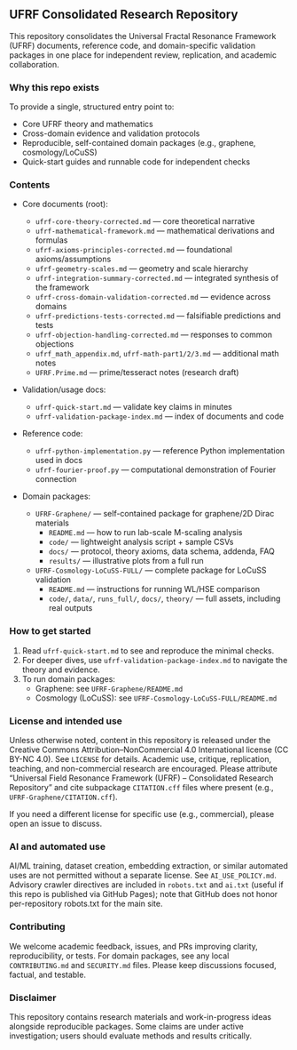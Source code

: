 ## UFRF Consolidated Research Repository

This repository consolidates the Universal Fractal Resonance Framework (UFRF) documents, reference code, and domain-specific validation packages in one place for independent review, replication, and academic collaboration.

### Why this repo exists
To provide a single, structured entry point to:
- Core UFRF theory and mathematics
- Cross-domain evidence and validation protocols
- Reproducible, self-contained domain packages (e.g., graphene, cosmology/LoCuSS)
- Quick-start guides and runnable code for independent checks

### Contents

- Core documents (root):
  - `ufrf-core-theory-corrected.md` — core theoretical narrative
  - `ufrf-mathematical-framework.md` — mathematical derivations and formulas
  - `ufrf-axioms-principles-corrected.md` — foundational axioms/assumptions
  - `ufrf-geometry-scales.md` — geometry and scale hierarchy
  - `ufrf-integration-summary-corrected.md` — integrated synthesis of the framework
  - `ufrf-cross-domain-validation-corrected.md` — evidence across domains
  - `ufrf-predictions-tests-corrected.md` — falsifiable predictions and tests
  - `ufrf-objection-handling-corrected.md` — responses to common objections
  - `ufrf_math_appendix.md`, `ufrf-math-part1/2/3.md` — additional math notes
  - `UFRF.Prime.md` — prime/tesseract notes (research draft)

- Validation/usage docs:
  - `ufrf-quick-start.md` — validate key claims in minutes
  - `ufrf-validation-package-index.md` — index of documents and code

- Reference code:
  - `ufrf-python-implementation.py` — reference Python implementation used in docs
  - `ufrf-fourier-proof.py` — computational demonstration of Fourier connection

- Domain packages:
  - `UFRF-Graphene/` — self-contained package for graphene/2D Dirac materials
    - `README.md` — how to run lab-scale M-scaling analysis
    - `code/` — lightweight analysis script + sample CSVs
    - `docs/` — protocol, theory axioms, data schema, addenda, FAQ
    - `results/` — illustrative plots from a full run
  - `UFRF-Cosmology-LoCuSS-FULL/` — complete package for LoCuSS validation
    - `README.md` — instructions for running WL/HSE comparison
    - `code/`, `data/`, `runs_full/`, `docs/`, `theory/` — full assets, including real outputs

### How to get started

1) Read `ufrf-quick-start.md` to see and reproduce the minimal checks.
2) For deeper dives, use `ufrf-validation-package-index.md` to navigate the theory and evidence.
3) To run domain packages:
   - Graphene: see `UFRF-Graphene/README.md`
   - Cosmology (LoCuSS): see `UFRF-Cosmology-LoCuSS-FULL/README.md`

### License and intended use

Unless otherwise noted, content in this repository is released under the Creative Commons Attribution–NonCommercial 4.0 International license (CC BY-NC 4.0). See `LICENSE` for details. Academic use, critique, replication, teaching, and non-commercial research are encouraged. Please attribute “Universal Field Resonance Framework (UFRF) – Consolidated Research Repository” and cite subpackage `CITATION.cff` files where present (e.g., `UFRF-Graphene/CITATION.cff`).

If you need a different license for specific use (e.g., commercial), please open an issue to discuss.

### AI and automated use

AI/ML training, dataset creation, embedding extraction, or similar automated uses are not permitted without a separate license. See `AI_USE_POLICY.md`. Advisory crawler directives are included in `robots.txt` and `ai.txt` (useful if this repo is published via GitHub Pages); note that GitHub does not honor per-repository robots.txt for the main site.

### Contributing

We welcome academic feedback, issues, and PRs improving clarity, reproducibility, or tests. For domain packages, see any local `CONTRIBUTING.md` and `SECURITY.md` files. Please keep discussions focused, factual, and testable.

### Disclaimer

This repository contains research materials and work-in-progress ideas alongside reproducible packages. Some claims are under active investigation; users should evaluate methods and results critically.

